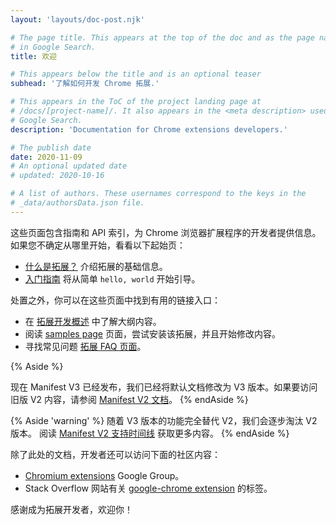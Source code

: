 ```yaml
---
layout: 'layouts/doc-post.njk'

# The page title. This appears at the top of the doc and as the page name
# in Google Search.
title: 欢迎

# This appears below the title and is an optional teaser
subhead: '了解如何开发 Chrome 拓展.'

# This appears in the ToC of the project landing page at
# /docs/[project-name]/. It also appears in the <meta description> used in
# Google Search.
description: 'Documentation for Chrome extensions developers.'

# The publish date
date: 2020-11-09
# An optional updated date
# updated: 2020-10-16

# A list of authors. These usernames correspond to the keys in the
# _data/authorsData.json file.
---
```


这些页面包含指南和 API 索引，为 Chrome 浏览器扩展程序的开发者提供信息。如果您不确定从哪里开始，看看以下起始页：

- [什么是拓展？](/docs/extensions/mv3/overview/) 介绍拓展的基础信息。
- [入门指南](/docs/extensions/mv3/getstarted/) 将从简单 `hello, world` 开始引导。

处置之外，你可以在这些页面中找到有用的链接入口：

- 在 [拓展开发概述](/docs/extensions/mv3/devguide/) 中了解大纲内容。
- 阅读 [samples page](https://github.com/GoogleChrome/chrome-extensions-samples) 页面，尝试安装该拓展，并且开始修改内容。
- 寻找常见问题 [拓展 FAQ 页面](/docs/extensions/mv3/faq/)。

{% Aside %}

现在 Manifest V3 已经发布，我们已经将默认文档修改为 V3 版本。如果要访问旧版 V2 内容，请参阅 [Manifest V2 文档](/docs/extensions/mv2)。
{% endAside %}

{% Aside 'warning' %}
随着 V3 版本的功能完全替代 V2，我们会逐步淘汰 V2 版本。 阅读 [Manifest V2 支持时间线](/docs/extensions/mv3/mv2-sunset) 获取更多内容。
{% endAside %}

除了此处的文档，开发者还可以访问下面的社区内容：

- [Chromium extensions](https://groups.google.com/a/chromium.org/g/chromium-extensions) Google Group。
- Stack Overflow 网站有关 [google-chrome extension](https://stackoverflow.com/tags/google-chrome-extension/info) 的标签。

感谢成为拓展开发者，欢迎你！
